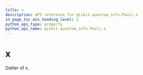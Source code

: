 ```yaml
---
title: x
description: API reference for qiskit.quantum_info.Pauli.x
in_page_toc_min_heading_level: 1
python_api_type: property
python_api_name: qiskit.quantum_info.Pauli.x
---
```


# x

Getter of x.

